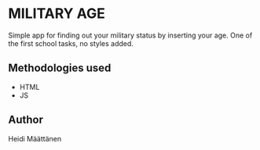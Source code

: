 # MILITARY AGE

Simple app for finding out your military status by inserting your age. One of the first school tasks, no styles added.

## Methodologies used

- HTML
- JS

## Author

Heidi Määttänen
